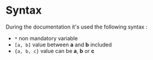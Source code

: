 # Syntax
During the documentation it's used the following syntax :
 - ```*``` non mandatory variable
 - ```[a, b]``` value between __a__ and __b__ included
 - ```{a, b, c}``` value can be __a__, __b__ or __c__